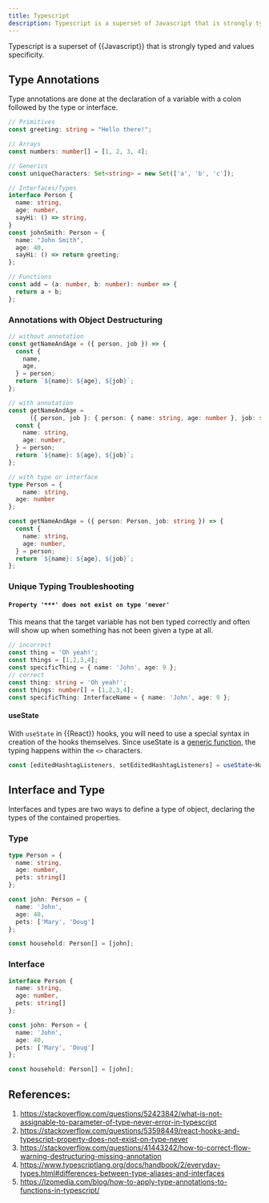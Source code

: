 ```yaml
---
title: Typescript
description: Typescript is a superset of Javascript that is strongly typed and values specificity.
---
```


Typescript is a superset of {{Javascript}} that is strongly typed and values specificity.

## Type Annotations

Type annotations are done at the declaration of a variable with a colon followed by the type or interface.

```typescript
// Primitives
const greeting: string = "Hello there!";

// Arrays
const numbers: number[] = [1, 2, 3, 4];

// Generics
const uniqueCharacters: Set<string> = new Set(['a', 'b', 'c']);

// Interfaces/Types
interface Person {
  name: string,
  age: number,
  sayHi: () => string,
}
const johnSmith: Person = {
  name: "John Smith",
  age: 40,
  sayHi: () => return greeting;
};

// Functions
const add = (a: number, b: number): number => {
  return a + b;
};
```

### Annotations with Object Destructuring

```typescript
// without annotation
const getNameAndAge = ({ person, job }) => {
  const {
    name,
    age,
  } = person;
  return `${name}: ${age}, ${job}`;
};

// with annotation
const getNameAndAge = 
      ({ person, job }: { person: { name: string, age: number }, job: string }) => {
  const {
    name: string,
    age: number,
  } = person;
  return `${name}: ${age}, ${job}`;
};

// with type or interface
type Person = {
	name: string,
  age: number
};

const getNameAndAge = ({ person: Person, job: string }) => {
  const {
    name: string,
    age: number,
  } = person;
  return `${name}: ${age}, ${job}`;
};
```

### Unique Typing Troubleshooting

#### `Property '***' does not exist on type 'never'`

This means that the target variable has not ben typed correctly and often will show up when something has not been given a type at all. 

```typescript
// incorrect
const thing = 'Oh yeah!';
const things = [1,2,3,4];
const specificThing = { name: 'John', age: 9 };
// correct
const thing: string = 'Oh yeah!';
const things: number[] = [1,2,3,4];
const specificThing: InterfaceName = { name: 'John', age: 9 };
```

#### useState

With `useState` in {{React}} hooks, you will need to use a special syntax in creation of the hooks themselves. Since useState is a [generic function][], the typing happens within the `<>` characters.

```typescript
const [editedHashtagListeners, setEditedHashtagListeners] = useState<HashtagListener[]>([]);
```

## Interface and Type

Interfaces and types are two ways to define a type of object, declaring the types of the contained properties.

### Type

```typescript
type Person = {
  name: string,
  age: number,
  pets: string[]
};

const john: Person = {
  name: 'John',
  age: 40,
  pets: ['Mary', 'Doug']
};

const household: Person[] = [john];
```

### Interface

```typescript
interface Person {
  name: string,
  age: number,
  pets: string[]
};

const john: Person = {
  name: 'John',
  age: 40,
  pets: ['Mary', 'Doug']
};

const household: Person[] = [john];
```

## References:

1. https://stackoverflow.com/questions/52423842/what-is-not-assignable-to-parameter-of-type-never-error-in-typescript
2. https://stackoverflow.com/questions/53598449/react-hooks-and-typescript-property-does-not-exist-on-type-never
3. https://stackoverflow.com/questions/41443242/how-to-correct-flow-warning-destructuring-missing-annotation
4. https://www.typescriptlang.org/docs/handbook/2/everyday-types.html#differences-between-type-aliases-and-interfaces
5. https://lzomedia.com/blog/how-to-apply-type-annotations-to-functions-in-typescript/

[generic function]: https://www.typescriptlang.org/docs/handbook/2/generics.html

